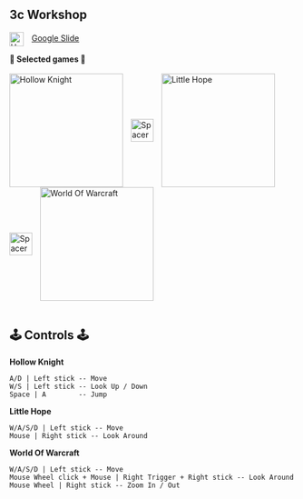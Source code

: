 ## 3c Workshop
<img align="center" alt="Hollow Knight" width="25px" style="padding-right:10px;" src="https://mailmeteor.com/logos/assets/PNG/Google_Slides_Logo_256px.png"> [Google Slide](https://docs.google.com/presentation/d/1mrQRTUwAPzKbt-4rvvUp7E6ZVWyIQ8VGPT8fnijD7NQ/edit?usp=sharing)

**👾 Selected games 👾**
<br/>
<br/>
<img align="center" alt="Hollow Knight" width="200px" style="padding-right:10px;" src="https://static.wikia.nocookie.net/versus-compendium/images/8/88/Hollow_Knight_Logo.png/revision/latest?cb=20190222170212"> 
<img align="center" alt="Spacer" width="40px" style="padding-right:10px;" src="https://upload.wikimedia.org/wikipedia/commons/1/1f/Blank_square.svg">
<img align="center" alt="Little Hope" width="200px" style="padding-right:10px;" src="https://p325k7wa.twic.pics/high/the-dark-pictures/little-hope/00-page-setup/LH_logo_white_bis.png?twic=v1/resize=300/step=10/quality=80">
<img align="center" alt="Spacer" width="40px" style="padding-right:10px;" src="https://upload.wikimedia.org/wikipedia/commons/1/1f/Blank_square.svg">
<img align="center" alt="World Of Warcraft" width="200px" style="padding-right:10px;" src="https://logo-marque.com/wp-content/uploads/2021/02/World-of-Warcraft-Logo-2004-present.png">
<br/>
<br/>

## 🕹️ Controls 🕹️
**Hollow Knight**

`A/D | Left stick -- Move`
<br/>
`W/S | Left stick -- Look Up / Down`
<br/>
`Space | A        -- Jump`

**Little Hope**

`W/A/S/D | Left stick -- Move`
<br/>
`Mouse | Right stick -- Look Around`

**World Of Warcraft**

`W/A/S/D | Left stick -- Move`
<br/>
`Mouse Wheel click + Mouse | Right Trigger + Right stick -- Look Around`
<br/>
`Mouse Wheel | Right stick -- Zoom In / Out`
